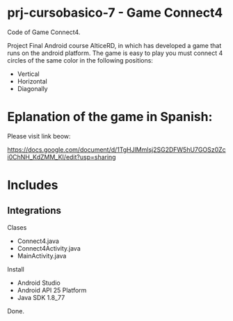 # prj-cursobasico-7 - Game Connect4
Code of Game Connect4.

Project Final Android course AlticeRD, in which has developed a game that runs on the android platform. The game is easy to play you must connect 4 circles of the same color in the following positions:
- Vertical
- Horizontal
- Diagonally

# Eplanation of the game in Spanish:

Please visit link beow:

https://docs.google.com/document/d/1TgHJlMmlsj2SG2DFW5hU7GOSz0Zci0ChNH_KdZMM_KI/edit?usp=sharing

# Includes

Integrations
- 

Clases
- Connect4.java
- Connect4Activity.java
- MainActivity.java


Install
- Android Studio
- Android API 25 Platform
- Java SDK 1.8_77


Done.

